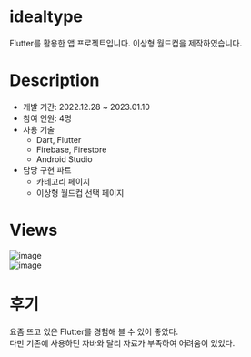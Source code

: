 # idealtype
Flutter를 활용한 앱 프로젝트입니다.
이상형 월드컵을 제작하였습니다.

# Description
+ 개발 기간: 2022.12.28 ~ 2023.01.10
+ 참여 인원: 4명
+ 사용 기술
  + Dart, Flutter
  + Firebase, Firestore
  + Android Studio
+ 담당 구현 파트
  + 카테고리 페이지
  + 이상형 월드컵 선택 페이지

# Views </br>
![image](https://user-images.githubusercontent.com/122337370/235671807-09e4781b-590c-482b-a8f2-7b94f9e3f560.png) </br>
![image](https://user-images.githubusercontent.com/122337370/235671929-1af57ebb-d3ec-4732-9b93-0a3681c9384c.png)

# 후기
요즘 뜨고 있은 Flutter를 경험해 볼 수 있어 좋았다. </br>
다만 기존에 사용하던 자바와 달리 자료가 부족하여 어려움이 있었다.</br>

